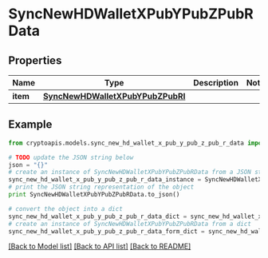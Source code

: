 # SyncNewHDWalletXPubYPubZPubRData


## Properties
Name | Type | Description | Notes
------------ | ------------- | ------------- | -------------
**item** | [**SyncNewHDWalletXPubYPubZPubRI**](SyncNewHDWalletXPubYPubZPubRI.md) |  | 

## Example

```python
from cryptoapis.models.sync_new_hd_wallet_x_pub_y_pub_z_pub_r_data import SyncNewHDWalletXPubYPubZPubRData

# TODO update the JSON string below
json = "{}"
# create an instance of SyncNewHDWalletXPubYPubZPubRData from a JSON string
sync_new_hd_wallet_x_pub_y_pub_z_pub_r_data_instance = SyncNewHDWalletXPubYPubZPubRData.from_json(json)
# print the JSON string representation of the object
print SyncNewHDWalletXPubYPubZPubRData.to_json()

# convert the object into a dict
sync_new_hd_wallet_x_pub_y_pub_z_pub_r_data_dict = sync_new_hd_wallet_x_pub_y_pub_z_pub_r_data_instance.to_dict()
# create an instance of SyncNewHDWalletXPubYPubZPubRData from a dict
sync_new_hd_wallet_x_pub_y_pub_z_pub_r_data_form_dict = sync_new_hd_wallet_x_pub_y_pub_z_pub_r_data.from_dict(sync_new_hd_wallet_x_pub_y_pub_z_pub_r_data_dict)
```
[[Back to Model list]](../README.md#documentation-for-models) [[Back to API list]](../README.md#documentation-for-api-endpoints) [[Back to README]](../README.md)


